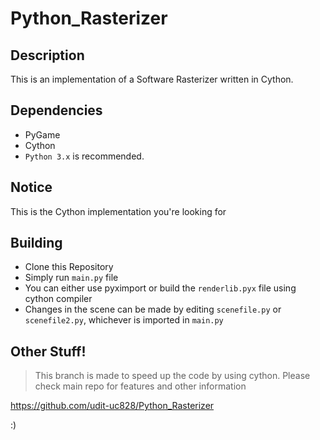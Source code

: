 # Python_Rasterizer

## Description 
This is an implementation of a Software Rasterizer written in Cython.

## Dependencies
* PyGame
* Cython 
* `Python 3.x` is recommended.

## Notice
This is the Cython implementation you're looking for

## Building
* Clone this Repository
* Simply run `main.py` file
* You can either use pyximport or build the `renderlib.pyx` file using cython compiler
* Changes in the scene can be made by editing `scenefile.py` or `scenefile2.py`, whichever is imported in `main.py`

## Other Stuff!
>This branch is made to speed up the code by using cython.
Please check main repo for features and other information

https://github.com/udit-uc828/Python_Rasterizer


:)
